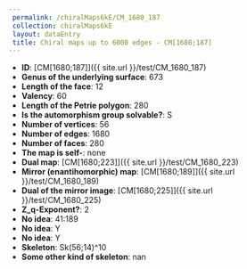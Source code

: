 ```yaml
--- 
 permalink: /chiralMaps6kE/CM_1680_187 
 collection: chiralMaps6kE
 layout: dataEntry
 title: Chiral maps up to 6000 edges - CM[1680;187]
---
```


- **ID**: [CM[1680;187]]({{ site.url }}/test/CM_1680_187)
- **Genus of the underlying surface**: 673
- **Length of the face**: 12
- **Valency**: 60
- **Length of the Petrie polygon**: 280
- **Is the automorphism group solvable?**: S
- **Number of vertices**: 56
- **Number of edges**: 1680
- **Number of faces**: 280
- **The map is self-**: none
- **Dual map**: [CM[1680;223]]({{ site.url }}/test/CM_1680_223)
- **Mirror (enantihomorphic) map**: [CM[1680;189]]({{ site.url }}/test/CM_1680_189)
- **Dual of the mirror image**: [CM[1680;225]]({{ site.url }}/test/CM_1680_225)
- **Z_q-Exponent?**: 2
- **No idea**:  41:189
- **No idea**: Y
- **No idea**: Y
- **Skeleton**: Sk(56;14)^10
- **Some other kind of skeleton**: nan
